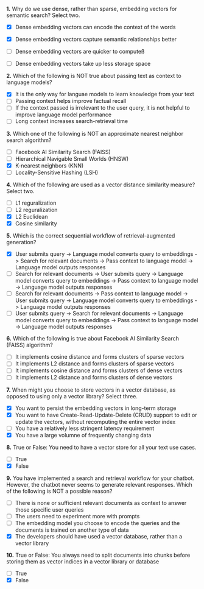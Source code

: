 **1.** Why do we use dense, rather than sparse, embedding vectors for semantic search? Select two.
- [x] Dense embedding vectors can encode the context of the words
- [x] Dense embedding vectors capture semantic relationships better
- [ ] Dense embedding vectors are quicker to computeß
- [ ] Dense embedding vectors take up less storage space


**2.**  Which of the following is NOT true about passing text as context to language models?
- [x] It is the only way for languae models to learn knowledge from your text
- [ ] Passing context helps improve factual recall
- [ ] If the context passed is irrelevant to the user query, it is not helpful to improve language model performance
- [ ] Long context increases search-retrieval time

**3.** Which one of the following is NOT an approximate nearest neighbor search algorithm?
- [ ] Facebook AI Similarity Search (FAISS)
- [ ] Hierarchical Navigable Small Worlds (HNSW)
- [x] K-nearest neighbors (KNN)
- [ ] Locality-Sensitive Hashing (LSH)

**4.** Which of the following are used as a vector distance similarity measure? Select two.
- [ ] L1 reguralization
- [ ] L2 reguralization
- [x] L2 Euclidean
- [x] Cosine similarity

**5.** Which is the correct sequential workflow of retrieval-augmented generation?
- [x] User submits query -> Language model converts query to embeddings -> Search for relevant documents -> Pass context to language model -> Language model outputs responses
- [ ] Search for relevant documents -> User submits query -> Language model converts query to embeddings -> Pass context to language model -> Language model outputs responses
- [ ] Search for relevant documents -> Pass context to language model -> User submits query -> Language model converts query to embeddings -> Language model outputs responses
- [ ] User submits query -> Search for relevant documents -> Language model converts query to embeddings -> Pass context to language model -> Language model outputs responses

**6.** Which of the following is true about Facebook AI Similarity Search (FAISS) algorithm?
- [ ] It implements cosine distance and forms clusters of sparse vectors
- [ ] It implements L2 distance and forms clusters of sparse vectors
- [ ] It implements cosine distance and forms clusters of dense vectors
- [ ] It implements L2 distance and forms clusters of dense vectors

**7.** When might you choose to store vectors in a vector database, as opposed to using only a vector library? Select three.
- [x] You want to persist the embedding vectors in long-term storage
- [x] You want to have Create-Read-Update-Delete (CRUD) support to edit or update the vectors, without recomputing the entire vector index
- [ ] You have a relatively less stringent latency requirement
- [x] You have a large volumne of frequently changing data

**8.** True or False: You need to have a vector store for all your text use cases.
- [ ] True
- [x] False

**9.** You have implemented a search and retrieval workflow for your chatbot. However, the chatbot never seems to generate relevant responses. Which of the following is NOT a possible reason?
- [ ] There is none or sufficient relevant documents as context to answer those specific user queries
- [ ] The users need to experiment more with prompts
- [ ] The embedding model you choose to encode the queries and the documents is trained on another type of data
- [x] The developers should have used a vector database, rather than a vector library

**10.** True or False: You always need to split documents into chunks before storing them as vector indices in a vector library or database
- [ ] True
- [x] False
